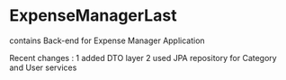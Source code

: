 # ExpenseManagerLast
contains Back-end for Expense Manager Application

Recent changes : 
1 added DTO layer
2 used JPA repository for Category and User services
